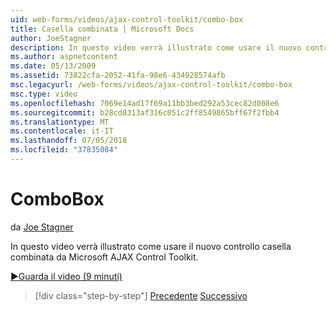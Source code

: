 ```yaml
---
uid: web-forms/videos/ajax-control-toolkit/combo-box
title: Casella combinata | Microsoft Docs
author: JoeStagner
description: In questo video verrà illustrato come usare il nuovo controllo casella combinata da Microsoft AJAX Control Toolkit.
ms.author: aspnetcontent
ms.date: 05/13/2009
ms.assetid: 73822cfa-2052-41fa-98e6-434928574afb
msc.legacyurl: /web-forms/videos/ajax-control-toolkit/combo-box
msc.type: video
ms.openlocfilehash: 7069e14ad17f69a11bb3bed292a53cec82d008e6
ms.sourcegitcommit: b28cd0313af316c051c2ff8549865bff67f2fbb4
ms.translationtype: MT
ms.contentlocale: it-IT
ms.lasthandoff: 07/05/2018
ms.locfileid: "37835084"
---
```

<a name="combo-box"></a>ComboBox
====================
da [Joe Stagner](https://github.com/JoeStagner)

In questo video verrà illustrato come usare il nuovo controllo casella combinata da Microsoft AJAX Control Toolkit.

[&#9654;Guarda il video (9 minuti)](https://channel9.msdn.com/Blogs/ASP-NET-Site-Videos/combo-box)

> [!div class="step-by-step"]
> [Precedente](color-picker.md)
> [Successivo](editor-control.md)
